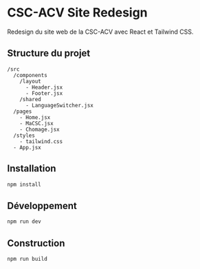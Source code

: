 # CSC-ACV Site Redesign

Redesign du site web de la CSC-ACV avec React et Tailwind CSS.

## Structure du projet

```
/src
  /components
    /layout
      - Header.jsx
      - Footer.jsx
    /shared
      - LanguageSwitcher.jsx
  /pages
    - Home.jsx
    - MaCSC.jsx
    - Chomage.jsx
  /styles
    - tailwind.css
  - App.jsx
```

## Installation

```bash
npm install
```

## Développement

```bash
npm run dev
```

## Construction

```bash
npm run build
```